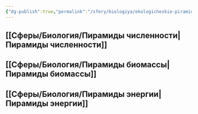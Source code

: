 ```yaml
---
{"dg-publish":true,"permalink":"/sfery/biologiya/ekologicheskie-piramidy/","tags":["Экология"]}
---
```


## [[Сферы/Биология/Пирамиды численности\|Пирамиды численности]]
## [[Сферы/Биология/Пирамиды биомассы\|Пирамиды биомассы]] 
## [[Сферы/Биология/Пирамиды энергии\|Пирамиды энергии]] 